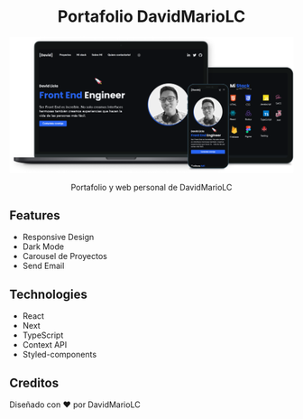 <h1 align="center">Portafolio DavidMarioLC</h1>
<div align="center">
<img width="600px"    src="https://raw.githubusercontent.com/DavidMarioLC/Portafolio/main/preview.png" />
</div>

<p align="center">Portafolio y web personal de DavidMarioLC</p>

## Features

- Responsive Design
- Dark Mode
- Carousel de Proyectos
- Send Email

## Technologies

- React
- Next
- TypeScript
- Context API
- Styled-components

## Creditos

Diseñado con ♥️ por DavidMarioLC
